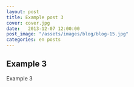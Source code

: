 ```yaml
---
layout: post
title: Example post 3
cover: cover.jpg
date:   2013-12-07 12:00:00
post_image: "/assets/images/blog/blog-15.jpg"
categories: en posts
---
```


## Example 3

Example 3
